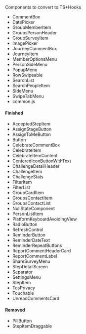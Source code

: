 Components to convert to TS+Hooks

- CommentBox
- DatePicker
- GroupMemberItem
- GroupsPersonHeader
- GroupSurveyItem
- ImagePicker
- JourneyCommentBox
- JourneyItem
- MemberOptionsMenu
- PersonSideMenu
- PopupMenu
- RowSwipeable
- SearchList
- SearchPeopleItem
- SideMenu
- SwipeTabMenu
- common.js

#### Finished

- AcceptedStepItem
- AssignStageButton
- AssignToMeButton
- Button
- CelebrateCommentBox
- CelebrateItem
- CelebrateItemContent
- CenteredIconButtonWithText
- ChallengeDetailHeader
- ChallengeItem
- ChallengeStats
- FilterItem
- FilterList
- GroupCardItem
- GroupsContactItem
- GroupsContactList
- NullStateComponent
- PersonListItem
- PlatformKeyboardAvoidingView
- RadioButton
- RefreshControl
- ReminderButton
- ReminderDateText
- ReminderRepeatButtons
- ReportCommentHeaderCard
- ReportCommentLabel
- ShareSurveyMenu
- StepDetailScreen
- Separator
- SettingsMenu
- StepItem
- TosPrivacy
- Touchable
- UnreadCommentsCard

#### Removed

- PillButton
- StepItemDraggable
